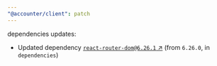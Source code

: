 ```yaml
---
"@accounter/client": patch
---
```

dependencies updates:
  - Updated dependency [`react-router-dom@6.26.1` ↗︎](https://www.npmjs.com/package/react-router-dom/v/6.26.1) (from `6.26.0`, in `dependencies`)

